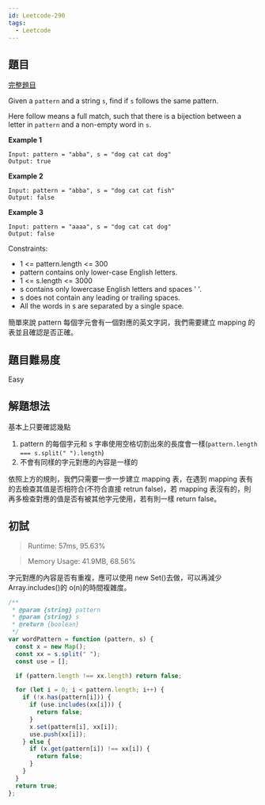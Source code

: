 ```yaml
---
id: Leetcode-290
tags:
  - Leetcode
---
```


## 題目

[完整題目](https://leetcode.com/problems/word-pattern/)

Given a `pattern` and a string `s`, find if `s` follows the same pattern.

Here follow means a full match, such that there is a bijection between a letter in `pattern` and a non-empty word in `s`.

**Example 1**

```
Input: pattern = "abba", s = "dog cat cat dog"
Output: true
```

**Example 2**

```
Input: pattern = "abba", s = "dog cat cat fish"
Output: false
```

**Example 3**

```
Input: pattern = "aaaa", s = "dog cat cat dog"
Output: false
```

Constraints:

- 1 <= pattern.length <= 300
- pattern contains only lower-case English letters.
- 1 <= s.length <= 3000
- s contains only lowercase English letters and spaces ' '.
- s does not contain any leading or trailing spaces.
- All the words in s are separated by a single space.

簡單來說 pattern 每個字元會有一個對應的英文字詞，我們需要建立 mapping 的表並且確認是否正確。

## 題目難易度

Easy

## 解題想法

基本上只要確認幾點

1. pattern 的每個字元和 s 字串使用空格切割出來的長度會一樣(`pattern.length === s.split(" ").length`)
2. 不會有同樣的字元對應的內容是一樣的

依照上方的規則，我們只需要一步一步建立 mapping 表，在遇到 mapping 表有的去檢查其值是否相符合(不符合直接 retrun false)，若 mapping 表沒有的，則再多檢查對應的值是否有被其他字元使用，若有則一樣 return false。

## 初試

> Runtime: 57ms, 95.63%

> Memory Usage: 41.9MB, 68.56%

字元對應的內容是否有重複，應可以使用 new Set()去做，可以再減少 Array.includes()的 o(n)的時間複雜度。

```javascript
/**
 * @param {string} pattern
 * @param {string} s
 * @return {boolean}
 */
var wordPattern = function (pattern, s) {
  const x = new Map();
  const xx = s.split(" ");
  const use = [];

  if (pattern.length !== xx.length) return false;

  for (let i = 0; i < pattern.length; i++) {
    if (!x.has(pattern[i])) {
      if (use.includes(xx[i])) {
        return false;
      }
      x.set(pattern[i], xx[i]);
      use.push(xx[i]);
    } else {
      if (x.get(pattern[i]) !== xx[i]) {
        return false;
      }
    }
  }
  return true;
};
```
